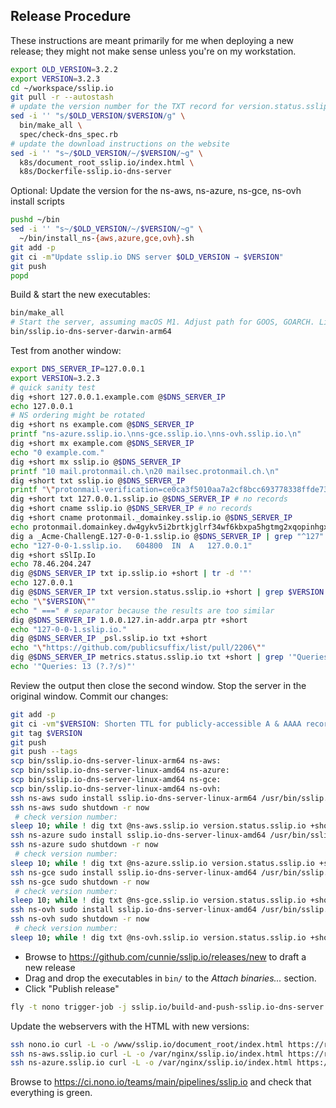 ## Release Procedure

These instructions are meant primarily for me when deploying a new release;
they might not make sense unless you're on my workstation.

```bash
export OLD_VERSION=3.2.2
export VERSION=3.2.3
cd ~/workspace/sslip.io
git pull -r --autostash
# update the version number for the TXT record for version.status.sslip.io
sed -i '' "s/$OLD_VERSION/$VERSION/g" \
  bin/make_all \
  spec/check-dns_spec.rb
# update the download instructions on the website
sed -i '' "s~/$OLD_VERSION/~/$VERSION/~g" \
  k8s/document_root_sslip.io/index.html \
  k8s/Dockerfile-sslip.io-dns-server
```

Optional: Update the version for the ns-aws, ns-azure, ns-gce, ns-ovh install scripts

```bash
pushd ~/bin
sed -i '' "s~/$OLD_VERSION/~/$VERSION/~g" \
  ~/bin/install_ns-{aws,azure,gce,ovh}.sh
git add -p
git ci -m"Update sslip.io DNS server $OLD_VERSION → $VERSION"
git push
popd
```

Build & start the new executables:

```bash
bin/make_all
# Start the server, assuming macOS M1. Adjust path for GOOS, GOARCH. Linux requires `sudo`
bin/sslip.io-dns-server-darwin-arm64
```

Test from another window:

```bash
export DNS_SERVER_IP=127.0.0.1
export VERSION=3.2.3
# quick sanity test
dig +short 127.0.0.1.example.com @$DNS_SERVER_IP
echo 127.0.0.1
# NS ordering might be rotated
dig +short ns example.com @$DNS_SERVER_IP
printf "ns-azure.sslip.io.\nns-gce.sslip.io.\nns-ovh.sslip.io.\n"
dig +short mx example.com @$DNS_SERVER_IP
echo "0 example.com."
dig +short mx sslip.io @$DNS_SERVER_IP
printf "10 mail.protonmail.ch.\n20 mailsec.protonmail.ch.\n"
dig +short txt sslip.io @$DNS_SERVER_IP
printf "\"protonmail-verification=ce0ca3f5010aa7a2cf8bcc693778338ffde73e26\"\n\"v=spf1 include:_spf.protonmail.ch mx ~all\"\n"
dig +short txt 127.0.0.1.sslip.io @$DNS_SERVER_IP # no records
dig +short cname sslip.io @$DNS_SERVER_IP # no records
dig +short cname protonmail._domainkey.sslip.io @$DNS_SERVER_IP
echo protonmail.domainkey.dw4gykv5i2brtkjglrf34wf6kbxpa5hgtmg2xqopinhgxn5axo73a.domains.proton.ch.
dig a _Acme-ChallengE.127-0-0-1.sslip.io @$DNS_SERVER_IP | grep "^127"
echo "127-0-0-1.sslip.io.	604800	IN	A	127.0.0.1"
dig +short sSlIp.Io
echo 78.46.204.247
dig @$DNS_SERVER_IP txt ip.sslip.io +short | tr -d '"'
echo 127.0.0.1
dig @$DNS_SERVER_IP txt version.status.sslip.io +short | grep $VERSION
echo "\"$VERSION\""
echo " ===" # separator because the results are too similar
dig @$DNS_SERVER_IP 1.0.0.127.in-addr.arpa ptr +short
echo "127-0-0-1.sslip.io."
dig @$DNS_SERVER_IP _psl.sslip.io txt +short
echo "\"https://github.com/publicsuffix/list/pull/2206\""
dig @$DNS_SERVER_IP metrics.status.sslip.io txt +short | grep '"Queries: '
echo '"Queries: 13 (?.?/s)"'
```

Review the output then close the second window. Stop the server in the
original window. Commit our changes:

```bash
git add -p
git ci -vm"$VERSION: Shorten TTL for publicly-accessible A & AAAA records"
git tag $VERSION
git push
git push --tags
scp bin/sslip.io-dns-server-linux-arm64 ns-aws:
scp bin/sslip.io-dns-server-linux-amd64 ns-azure:
scp bin/sslip.io-dns-server-linux-amd64 ns-gce:
scp bin/sslip.io-dns-server-linux-amd64 ns-ovh:
ssh ns-aws sudo install sslip.io-dns-server-linux-arm64 /usr/bin/sslip.io-dns-server
ssh ns-aws sudo shutdown -r now
 # check version number:
sleep 10; while ! dig txt @ns-aws.sslip.io version.status.sslip.io +short; do sleep 5; done # wait until it's back up before rebooting ns-azure
ssh ns-azure sudo install sslip.io-dns-server-linux-amd64 /usr/bin/sslip.io-dns-server
ssh ns-azure sudo shutdown -r now
 # check version number:
sleep 10; while ! dig txt @ns-azure.sslip.io version.status.sslip.io +short; do sleep 5; done # wait until it's back up before rebooting ns-azure
ssh ns-gce sudo install sslip.io-dns-server-linux-amd64 /usr/bin/sslip.io-dns-server
ssh ns-gce sudo shutdown -r now
 # check version number:
sleep 10; while ! dig txt @ns-gce.sslip.io version.status.sslip.io +short; do sleep 5; done # wait until it's back up before rebooting ns-gce
ssh ns-ovh sudo install sslip.io-dns-server-linux-amd64 /usr/bin/sslip.io-dns-server
ssh ns-ovh sudo shutdown -r now
 # check version number:
sleep 10; while ! dig txt @ns-ovh.sslip.io version.status.sslip.io +short; do sleep 5; done # wait until it's back up before rebooting ns-ovh
```

- Browse to <https://github.com/cunnie/sslip.io/releases/new> to draft a new release
- Drag and drop the executables in `bin/` to the _Attach binaries..._ section.
- Click "Publish release"

```bash
fly -t nono trigger-job -j sslip.io/build-and-push-sslip.io-dns-server
```

Update the webservers with the HTML with new versions:

```bash
ssh nono.io curl -L -o /www/sslip.io/document_root/index.html https://raw.githubusercontent.com/cunnie/sslip.io/main/k8s/document_root_sslip.io/index.html
ssh ns-aws.sslip.io curl -L -o /var/nginx/sslip.io/index.html https://raw.githubusercontent.com/cunnie/sslip.io/main/k8s/document_root_sslip.io/index.html
ssh ns-azure.sslip.io curl -L -o /var/nginx/sslip.io/index.html https://raw.githubusercontent.com/cunnie/sslip.io/main/k8s/document_root_sslip.io/index.html
```

Browse to <https://ci.nono.io/teams/main/pipelines/sslip.io> and check that everything is green.
